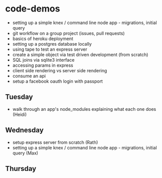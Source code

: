 # code-demos

- setting up a simple knex / command line node app - migrations, initial query
- git workflow on a group project (issues, pull requests)
- basics of heroku deployment
- setting up a postgres database locally
- using tape to test an express server
- create a simple object via test driven development (from scratch)
- SQL joins via sqlite3 interface
- accessing params in express
- client side rendering vs server side rendering
- consume an api
- setup a facebook oauth login with passport


## Tuesday
- walk through an app's node_modules explaining what each one does (Heidi)

## Wednesday
- setup express server from scratch (Rath)
- setting up a simple knex / command line node app - migrations, initial query (Max)

## Thursday
